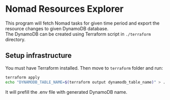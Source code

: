 # Nomad Resources Explorer
This program will fetch Nomad tasks for given time period and export the resource changes to given DynamoDB database.  
The DynamoDB can be created using Terraform script in `./terraform` directory.

## Setup infrastructure
You must have Terraform installed. Then move to `terraform` folder and run:
```bash
terraform apply
echo "DYNAMODB_TABLE_NAME=$(terraform output dynamodb_table_name)" > ../.env
```

It will prefill the .env file with generated DynamoDB name.
